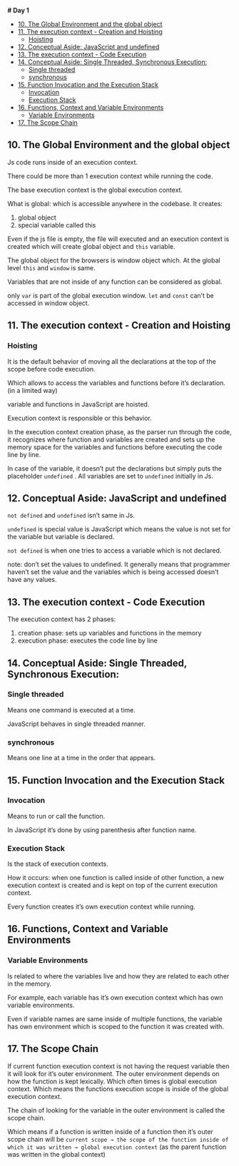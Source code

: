 **# Day 1**

- [10. The Global Environment and the global object](#10-the-global-environment-and-the-global-object)
- [11. The execution context - Creation and Hoisting](#11-the-execution-context---creation-and-hoisting)
  - [Hoisting](#hoisting)
- [12. Conceptual Aside: JavaScript and undefined](#12-conceptual-aside-javascript-and-undefined)
- [13. The execution context - Code Execution](#13-the-execution-context---code-execution)
- [14. Conceptual Aside: Single Threaded, Synchronous Execution:](#14-conceptual-aside-single-threaded-synchronous-execution)
  - [Single threaded](#single-threaded)
  - [synchronous](#synchronous)
- [15. Function Invocation and the Execution Stack](#15-function-invocation-and-the-execution-stack)
  - [Invocation](#invocation)
  - [Execution Stack](#execution-stack)
- [16. Functions, Context and Variable Environments](#16-functions-context-and-variable-environments)
  - [Variable Environments](#variable-environments)
- [17. The Scope Chain](#17-the-scope-chain)

## 10. The Global Environment and the global object

Js code runs inside of an execution context.

There could be more than 1 execution context while running the code.

The base execution context is the global execution context.

What is global: which is accessible anywhere in the codebase. It creates:

1. global object
2. special variable called this

Even if the js file is empty, the file will executed and an execution context is created which will create global object and `this` variable.

The global object for the browsers is window object which. At the global level `this` and `window` is same.

Variables that are not inside of any function can be considered as global.

only `var` is part of the global execution window. `let` and `const` can’t be accessed in window object.

## 11. The execution context - Creation and Hoisting

### Hoisting

It is the default behavior of moving all the declarations at the top of the scope before code execution.

Which allows to access the variables and functions before it’s declaration. (in a limited way)

variable and functions in JavaScript are hoisted.

Execution context is responsible or this behavior.

In the execution context creation phase, as the parser run through the code, it recognizes where function and variables are created and sets up the memory space for the variables and functions before executing the code line by line.

In case of the variable, it doesn’t put the declarations but simply puts the placeholder `undefined` . All variables are set to `undefined` initially in Js.

## 12. Conceptual Aside: JavaScript and undefined

`not defined` and `undefined` isn’t same in Js.

`undefined` is special value is JavaScript which means the value is not set for the variable but variable is declared.

`not defined` is when one tries to access a variable which is not declared.

note: don’t set the values to undefined. It generally means that programmer haven’t set the value and the variables which is being accessed doesn’t have any values.

## 13. The execution context - Code Execution

The execution context has 2 phases:

1. creation phase: sets up variables and functions in the memory
2. execution phase: executes the code line by line

## 14. Conceptual Aside: Single Threaded, Synchronous Execution:

### Single threaded

Means one command is executed at a time.

JavaScript behaves in single threaded manner.

### synchronous

Means one line at a time in the order that appears.

## 15. Function Invocation and the Execution Stack

### Invocation

Means to run or call the function.

In JavaScript it’s done by using parenthesis after function name.

### Execution Stack

Is the stack of execution contexts.

How it occurs: when one function is called inside of other function, a new execution context is created and is kept on top of the current execution context.

Every function creates it’s own execution context while running.

## 16. Functions, Context and Variable Environments

### Variable Environments

Is related to where the variables live and how they are related to each other in the memory.

For example, each variable has it’s own execution context which has own variable environments.

Even if variable names are same inside of multiple functions, the variable has own environment which is scoped to the function it was created with.

## 17. The Scope Chain

If current function execution context is not having the request variable then it will look for it’s outer environment. The outer environment depends on how the function is kept lexically. Which often times is global execution context. Which means the functions execution scope is inside of the global execution context.

The chain of looking for the variable in the outer environment is called the scope chain.

Which means if a function is written inside of a function then it’s outer scope chain will be `current scope → the scope of the function inside of which it was written → global execution context` (as the parent function was written in the global context)
